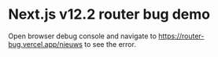# Next.js v12.2 router bug demo

Open browser debug console and navigate to https://router-bug.vercel.app/nieuws to see the error.
